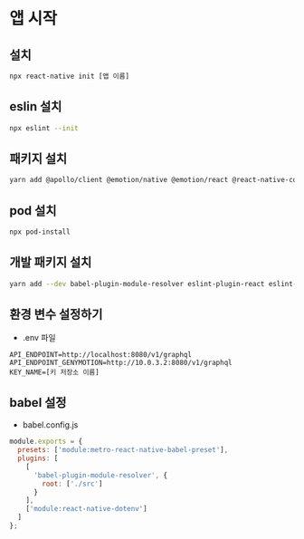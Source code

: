 # 앱 시작
## 설치
```bash
npx react-native init [앱 이름]
```

## eslin 설치
```bash
npx eslint --init
```

## 패키지 설치
```bash
yarn add @apollo/client @emotion/native @emotion/react @react-native-community/async-storage @react-native-community/masked-view @react-navigation/native @react-navigation/stack apollo3-cache-persist graphql react-native-dotenv react-native-elements react-native-gesture-handler react-native-reanimated react-native-safe-area-context react-native-screens react-native-sensitive-info react-native-vector-icons
```

## pod 설치
```bash
npx pod-install
```

## 개발 패키지 설치
```bash 
yarn add --dev babel-plugin-module-resolver eslint-plugin-react eslint-config-standard eslint-plugin-import eslint-plugin-node eslint-plugin-promise
```

## 환경 변수 설정하기
- .env 파일
```
API_ENDPOINT=http://localhost:8080/v1/graphql
API_ENDPOINT_GENYMOTION=http://10.0.3.2:8080/v1/graphql
KEY_NAME=[키 저장소 이름]
```

## babel 설정 
- babel.config.js
```javascript
module.exports = {
  presets: ['module:metro-react-native-babel-preset'],
  plugins: [
    [
      'babel-plugin-module-resolver', {
        root: ['./src']
      }
    ],
    ['module:react-native-dotenv']
  ]
};
```
